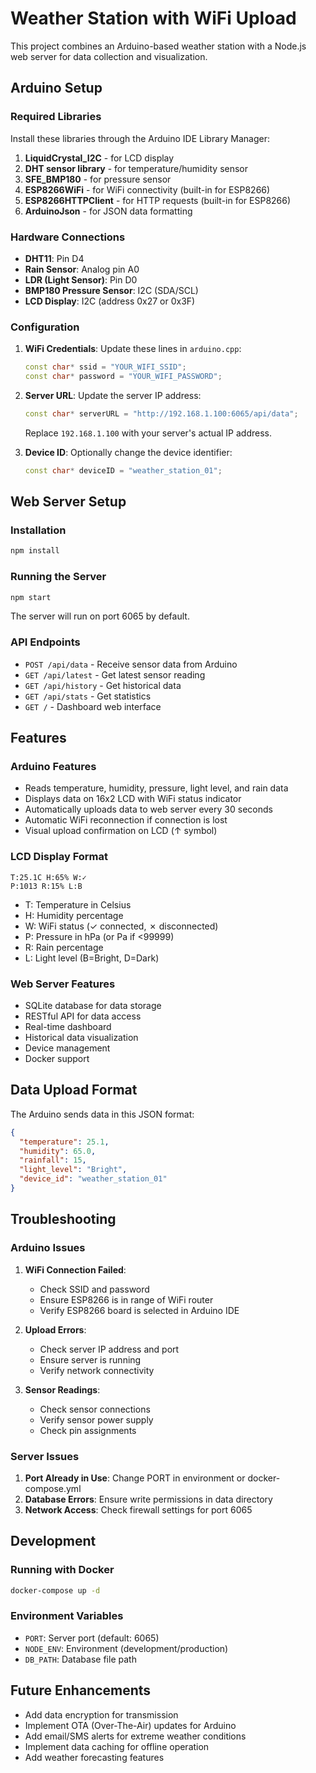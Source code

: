 # Weather Station with WiFi Upload

This project combines an Arduino-based weather station with a Node.js web server for data collection and visualization.

## Arduino Setup

### Required Libraries
Install these libraries through the Arduino IDE Library Manager:

1. **LiquidCrystal_I2C** - for LCD display
2. **DHT sensor library** - for temperature/humidity sensor
3. **SFE_BMP180** - for pressure sensor
4. **ESP8266WiFi** - for WiFi connectivity (built-in for ESP8266)
5. **ESP8266HTTPClient** - for HTTP requests (built-in for ESP8266)
6. **ArduinoJson** - for JSON data formatting

### Hardware Connections
- **DHT11**: Pin D4
- **Rain Sensor**: Analog pin A0
- **LDR (Light Sensor)**: Pin D0
- **BMP180 Pressure Sensor**: I2C (SDA/SCL)
- **LCD Display**: I2C (address 0x27 or 0x3F)

### Configuration

1. **WiFi Credentials**: Update these lines in `arduino.cpp`:
   ```cpp
   const char* ssid = "YOUR_WIFI_SSID";
   const char* password = "YOUR_WIFI_PASSWORD";
   ```

2. **Server URL**: Update the server IP address:
   ```cpp
   const char* serverURL = "http://192.168.1.100:6065/api/data";
   ```
   Replace `192.168.1.100` with your server's actual IP address.

3. **Device ID**: Optionally change the device identifier:
   ```cpp
   const char* deviceID = "weather_station_01";
   ```

## Web Server Setup

### Installation
```bash
npm install
```

### Running the Server
```bash
npm start
```

The server will run on port 6065 by default.

### API Endpoints
- `POST /api/data` - Receive sensor data from Arduino
- `GET /api/latest` - Get latest sensor reading
- `GET /api/history` - Get historical data
- `GET /api/stats` - Get statistics
- `GET /` - Dashboard web interface

## Features

### Arduino Features
- Reads temperature, humidity, pressure, light level, and rain data
- Displays data on 16x2 LCD with WiFi status indicator
- Automatically uploads data to web server every 30 seconds
- Automatic WiFi reconnection if connection is lost
- Visual upload confirmation on LCD (↑ symbol)

### LCD Display Format
```
T:25.1C H:65% W:✓
P:1013 R:15% L:B
```
- T: Temperature in Celsius
- H: Humidity percentage
- W: WiFi status (✓ connected, ✗ disconnected)
- P: Pressure in hPa (or Pa if <99999)
- R: Rain percentage
- L: Light level (B=Bright, D=Dark)

### Web Server Features
- SQLite database for data storage
- RESTful API for data access
- Real-time dashboard
- Historical data visualization
- Device management
- Docker support

## Data Upload Format

The Arduino sends data in this JSON format:
```json
{
  "temperature": 25.1,
  "humidity": 65.0,
  "rainfall": 15,
  "light_level": "Bright",
  "device_id": "weather_station_01"
}
```

## Troubleshooting

### Arduino Issues
1. **WiFi Connection Failed**: 
   - Check SSID and password
   - Ensure ESP8266 is in range of WiFi router
   - Verify ESP8266 board is selected in Arduino IDE

2. **Upload Errors**:
   - Check server IP address and port
   - Ensure server is running
   - Verify network connectivity

3. **Sensor Readings**:
   - Check sensor connections
   - Verify sensor power supply
   - Check pin assignments

### Server Issues
1. **Port Already in Use**: Change PORT in environment or docker-compose.yml
2. **Database Errors**: Ensure write permissions in data directory
3. **Network Access**: Check firewall settings for port 6065

## Development

### Running with Docker
```bash
docker-compose up -d
```

### Environment Variables
- `PORT`: Server port (default: 6065)
- `NODE_ENV`: Environment (development/production)
- `DB_PATH`: Database file path

## Future Enhancements

- Add data encryption for transmission
- Implement OTA (Over-The-Air) updates for Arduino
- Add email/SMS alerts for extreme weather conditions
- Implement data caching for offline operation
- Add weather forecasting features
